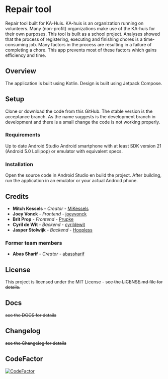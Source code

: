 # Repair tool

Repair tool built for KA-Huis.
KA-huis is an organization running on volunteers. Many (non-profit) organizations make use of the KA-huis for their own purposes.
This tool is built as a school project. Analyses showed that the process of registering, executing and finishing chores is a time-consuming job.
Many factors in the process are resulting in a failure of completing a chore. This app prevents most of these factors which gains efficiency and time.

## Overview

The application is built using Kotlin. Design is built using Jetpack Compose.

## Setup

Clone or download the code from this GitHub. The stable version is the acceptance branch. As the name suggests is the development branch in development and there is a small change the code is not working properly.

### Requirements

Up to date Android Studio
Android smartphone with at least SDK version 21 (Android 5.0 Lollipop) or emulator with equivalent specs.

### Installation

Open the source code in Android Studio en build the project.
After building, run the application in an emulator or your actual Android phone.

## Credits

* **Mitch Kessels** - _Creator_ - [MiKessels](https://github.com/MiKessels)
* **Joey Vonck** - _Frontend_ - [joeyvonck](https://github.com/joeyvonck)
* **Brit Prop** - _Frontend_ - [Prupke](https://github.com/Prupke)
* **Cyril de Wit** - _Backend_ - [cyrildewit](https://github.com/cyrildewit)
* **Jasper Stolwijk** - _Backend_ - [Hoopless](https://github.com/Hoopless)

### Former team members
* **Abas Sharif** - _Creator_ - [abassharif](https://github.com/abassharif)


## License

This project is licensed under the MIT License - ~~see the LICENSE.md file for details.~~

## Docs

~~see the DOCS for details~~

## Changelog

~~see the Changelog for details~~

## CodeFactor
[![CodeFactor](https://www.codefactor.io/repository/github/ka-huis/repair-tool/badge)](https://www.codefactor.io/repository/github/ka-huis/repair-tool)